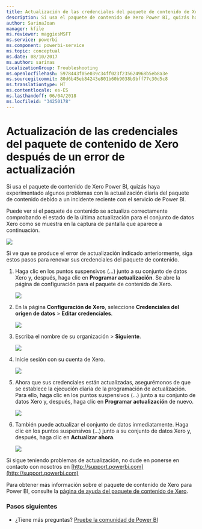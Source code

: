 ```yaml
---
title: Actualización de las credenciales del paquete de contenido de Xero
description: Si usa el paquete de contenido de Xero Power BI, quizás haya experimentado un problema con la actualización diaria del paquete de contenido debido a un incidente reciente con el servicio de Power BI.
author: SarinaJoan
manager: kfile
ms.reviewer: maggiesMSFT
ms.service: powerbi
ms.component: powerbi-service
ms.topic: conceptual
ms.date: 08/10/2017
ms.author: sarinas
LocalizationGroup: Troubleshooting
ms.openlocfilehash: 5978443f05e039c34ff023f235624968b5eb8a3e
ms.sourcegitcommit: 80d6b45eb84243e801b60b9038b9bff77c30d5c8
ms.translationtype: HT
ms.contentlocale: es-ES
ms.lasthandoff: 06/04/2018
ms.locfileid: "34250178"
---
```

# <a name="how-to-refresh-your-xero-content-pack-credentials-if-refresh-failed"></a>Actualización de las credenciales del paquete de contenido de Xero después de un error de actualización
Si usa el paquete de contenido de Xero Power BI, quizás haya experimentado algunos problemas con la actualización diaria del paquete de contenido debido a un incidente reciente con el servicio de Power BI.

Puede ver si el paquete de contenido se actualiza correctamente comprobando el estado de la última actualización para el conjunto de datos Xero como se muestra en la captura de pantalla que aparece a continuación.

![](media/service-refresh-xero-credentials/powerbi-xero-refresh-failed.png)

Si ve que se produce el error de actualización indicado anteriormente, siga estos pasos para renovar sus credenciales del paquete de contenido.

1. Haga clic en los puntos suspensivos (...) junto a su conjunto de datos Xero y, después, haga clic en **Programar actualización**. Se abre la página de configuración para el paquete de contenido de Xero.
   
    ![](media/service-refresh-xero-credentials/powerbi-xero-schedule-refresh.png)
2. En la página **Configuración de Xero**, seleccione **Credenciales del origen de datos** > **Editar credenciales**.
   
    ![](media/service-refresh-xero-credentials/powerbi-xero-settings-page.png)
3. Escriba el nombre de su organización > **Siguiente**.
   
    ![](media/service-refresh-xero-credentials/powerbi-xero-configure.png)
4. Inicie sesión con su cuenta de Xero.
   
    ![](media/service-refresh-xero-credentials/powerbi-xero-welcome.png)
5. Ahora que sus credenciales están actualizadas, asegurémonos de que se establece la ejecución diaria de la programación de actualización. Para ello, haga clic en los puntos suspensivos (...) junto a su conjunto de datos Xero y, después, haga clic en **Programar actualización** de nuevo.
   
    ![](media/service-refresh-xero-credentials/powerbi-xero-refresh-schedule.png)
6. También puede actualizar el conjunto de datos inmediatamente. Haga clic en los puntos suspensivos (...) junto a su conjunto de datos Xero y, después, haga clic en **Actualizar ahora**.
   
    ![](media/service-refresh-xero-credentials/powerbi-xero-refresh-now.png)

Si sigue teniendo problemas de actualización, no dude en ponerse en contacto con nosotros en [http://support.powerbi.com](http://support.powerbi.com) 

Para obtener más información sobre el paquete de contenido de Xero para Power BI, consulte la [página de ayuda del paquete de contenido de Xero](service-connect-to-xero.md).

### <a name="next-steps"></a>Pasos siguientes
* ¿Tiene más preguntas? [Pruebe la comunidad de Power BI](http://community.powerbi.com/)

